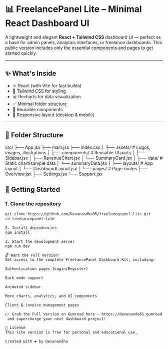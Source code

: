 # 📊 FreelancePanel Lite – Minimal React Dashboard UI

A lightweight and elegant **React + Tailwind CSS** dashboard UI — perfect as a base for admin panels, analytics interfaces, or freelance dashboards. This public version includes only the essential components and pages to get started quickly.

---

## ✨ What's Inside

- ⚛️ React (with Vite for fast builds)
- 🎨 Tailwind CSS for styling
- 📊 Recharts for data visualization
- ✅ Minimal folder structure
- 🧱 Reusable components
- 📱 Responsive layout (desktop & mobile)

---

## 📁 Folder Structure

src/
├── App.jsx
├── main.jsx
├── index.css
│
├── assets/ # Logos, images, illustrations
│
├── components/ # Reusable UI parts
│ ├── Sidebar.jsx
│ ├── RevenueChart.jsx
│ └── SummaryCard.jsx
│
├── data/ # Static chart/sample data
│ └── summaryData.jsx
│
├── layouts/ # App layout
│ └── DashboardLayout.jsx
│
└── pages/ # Page routes
├── Overview.jsx
├── Settings.jsx
└── Support.jsx

## 🚀 Getting Started

### 1. Clone the repository

```bash
git clone https://github.com/Devanandha05/freelancepanel-lite.git
cd freelancepanel-lite

2. Install dependencies
npm install

3. Start the development server
npm run dev

🔓 Want the Full Version?
Get access to the complete FreelancePanel Dashboard Kit, including:

Authentication pages (Login/Register)

Dark mode support

Animated sidebar

More charts, analytics, and UI components

Client & invoice management pages

👉 Grab the Full Version on Gumroad here — https://devananda61.gumroad.com/l/aowey
 and supercharge your next dashboard project!

📄 License
This lite version is free for personal and educational use.

Created with ❤️ by Devanandha
